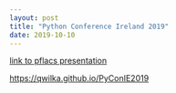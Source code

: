 ```yaml
---
layout: post
title: "Python Conference Ireland 2019"
date: 2019-10-10
---
```




[link to pflacs presentation](https://qwilka.github.io/PyConIE2019)


https://qwilka.github.io/PyConIE2019
